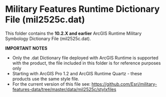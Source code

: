 Military Features Runtime Dictionary File (mil2525c.dat)
=========================================

This folder contains the **10.2.X and earlier** ArcGIS Runtime Military Symbology Dictionary File (mil2525c.dat).

**IMPORTANT NOTES** 

* Only the .dat Dictionary file deployed with ArcGIS Runtime is supported with the product, the file included in this folder is for reference purposes only
* Starting with ArcGIS Pro 1.2 and ArcGIS Runtime Quartz - these products use the same style file.
* For the current version of this file see: https://github.com/Esri/military-features-data/tree/master/data/mil2525c/stylxfiles